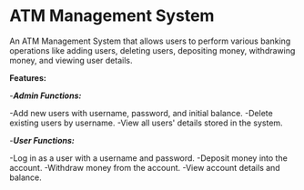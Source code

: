 # ATM Management System
An ATM Management System that allows users to perform various banking operations like adding users, deleting users, depositing money, withdrawing money, and viewing user details.

**Features:**

-***Admin Functions:***

-Add new users with username, password, and initial balance.
-Delete existing users by username.
-View all users' details stored in the system.

-***User Functions:***

-Log in as a user with a username and password.
-Deposit money into the account.
-Withdraw money from the account.
-View account details and balance.
